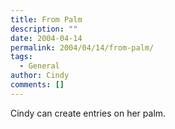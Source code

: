 ```yaml
---
title: From Palm
description: ""
date: 2004-04-14
permalink: 2004/04/14/from-palm/
tags:
  - General
author: Cindy
comments: []
---
```


Cindy can create entries on her palm.

